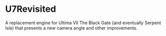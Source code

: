 # U7Revisited
A replacement engine for Ultima VII The Black Gate (and eventually Serpent Isle) that presents a new camera angle and other improvements.
